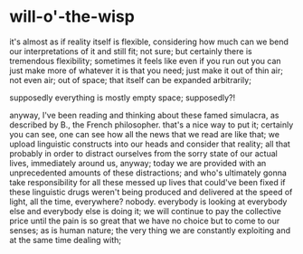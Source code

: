 # will-o'-the-wisp

it's almost as if reality itself is flexible, considering how much can we bend our interpretations of it and still fit; not sure; but certainly there is tremendous flexibility; sometimes it feels like even if you run out you can just make more of whatever it is that you need; just make it out of thin air; not even air; out of space; that itself can be expanded arbitrarily;

supposedly everything is mostly empty space; supposedly?!

anyway, I've been reading and thinking about these famed simulacra, as described by B., the French philosopher. that's a nice way to put it; certainly you can see, one can see how all the news that we read are like that; we upload linguistic constructs into our heads and consider that reality; all that probably in order to distract ourselves from the sorry state of our actual lives, immediately around us, anyway; today we are provided with an unprecedented amounts of these distractions; and who's ultimately gonna take responsibility for all these messed up lives that could've been fixed if these linguistic drugs weren't being produced and delivered at the speed of light, all the time, everywhere? nobody. everybody is looking at everybody else and everybody else is doing it; we will continue to pay the collective price until the pain is so great that we have no choice but to come to our senses; as is human nature; the very thing we are constantly exploiting and at the same time dealing with;

